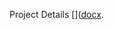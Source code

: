 Project Details []([docx](https://docs.google.com/document/d/10F6oF-2iarALazw1gytlLgEGAvB1Q7Lcc5OVq-XhVCY/edit?usp=sharing).
